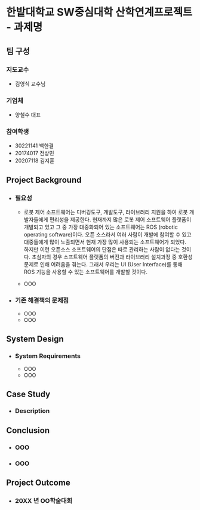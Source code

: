 # 한밭대학교 SW중심대학 산학연계프로젝트 - 과제명

## **팀 구성**
### 지도교수
 - 김영식 교수님

### 기업체 
 - 양철수 대표

### 참여학생
 - 30221141 백한결 
 - 20174017 전상민
 - 20207118 김지훈

## Project Background
- ### 필요성
  - 로봇 제어 소프트웨어는 디버깅도구, 개발도구, 라이브러리 지원을 하여 로봇 개발자들에게 편리성을 제공한다. 현재까지 많은 로봇 제어 소프트웨어 플랫폼이 개발되고 있고 그 중 가장 대중화되어 있는 소프트웨어는 ROS (robotic operating software)이다. 오픈 소스라서 여러 사람이 개발에 참여할 수 있고 대중들에게 많이 노출되면서 현재 가장 많이 사용되는 소프트웨어가 되었다.   
하지만 이런 오픈소스 소프트웨어의 단점은 따로 관리하는 사람이 없다는 것이다. 초심자의 경우 소프트웨어 플랫폼의 버전과 라이브러리 설치과정 중 호환성 문제로 인해 어려움을 겪는다. 그래서 우리는 UI (User Interface)를 통해 ROS 기능을 사용할 수 있는 소프트웨어를 개발할 것이다. 

  - OOO
- ### 기존 해결책의 문제점
  - OOO
  - OOO
  
## System Design
  - ### System Requirements
    - OOO
    - OOO
    
## Case Study
  - ### Description
  
  
## Conclusion
  - ### OOO
  - ### OOO
  
## Project Outcome
- ### 20XX 년 OO학술대회 
